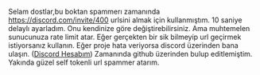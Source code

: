 Selam dostlar,bu boktan spammerı zamanında https://discord.com/invite/400 urlsini almak için kullanmıştım.
10 saniye delaylı ayarladım.
Onu kendinize göre değiştirebilirsiniz.
Ama muhtemelen sunucunuza rate limit atar.
Eğer gerçekten bir sik bilmeyip url geçirmek istiyorsanız kullanın.
Eğer proje hata veriyorsa discord üzerinden bana ulaşın.
([Discord Hesabım](https://discordapp.com/users/1062489298244476939))
Zamanında github üzerinden bulup editlemiştim.
Yakında güzel self tokenli url spammer atarım.
